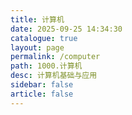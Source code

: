 ```yaml
---
title: 计算机
date: 2025-09-25 14:34:30
catalogue: true
layout: page
permalink: /computer
path: 1000.计算机
desc: 计算机基础与应用
sidebar: false
article: false
---
```

